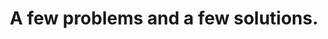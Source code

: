 ---
title: 'A few problems and a few solutions.'
redirect_to:
  - 'https://discuss.pencil2d.org/t/a-few-problems-and-a-few-solutions/920'
---